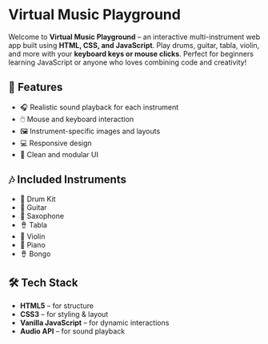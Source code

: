 #  Virtual Music Playground

Welcome to **Virtual Music Playground** – an interactive multi-instrument web app built using **HTML, CSS, and JavaScript**. Play drums, guitar, tabla, violin, and more with your **keyboard keys or mouse clicks**. Perfect for beginners learning JavaScript or anyone who loves combining code and creativity!

## 🌟 Features

- 🎧 Realistic sound playback for each instrument
- 🖱️ Mouse and keyboard interaction
- 🖼️ Instrument-specific images and layouts
- 💻 Responsive design
- 🎨 Clean and modular UI

## 🎶 Included Instruments
- 🥁 Drum Kit
- 🎸 Guitar
- 🎷 Saxophone
- 🪘 Tabla
- 🎻 Violin
- 🎼 Piano
- 🪘 Bongo

## 🛠️ Tech Stack

- **HTML5** – for structure
- **CSS3** – for styling & layout
- **Vanilla JavaScript** – for dynamic interactions
- **Audio API** – for sound playback

  



